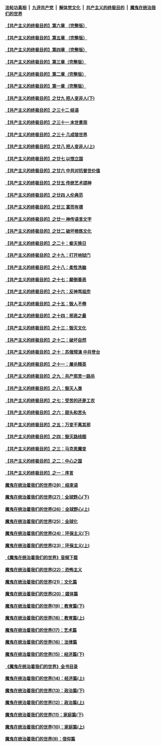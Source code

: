 ####  [法轮功真相](../../../../basic/blob/master/README.md?t=06132102) &nbsp;|&nbsp; [九评共产党](../../../../9ping.md/blob/master/README.md?t=06132102) &nbsp;|&nbsp; [解体党文化](../../../../jtdwh.md/blob/master/README.md?t=06132102)  &nbsp;|&nbsp; [共产主义的终极目的](../../../../gczydzjmd.md/blob/master/README.md?t=06132102) &nbsp;|&nbsp; [魔鬼在统治我们的世界](../../../../mgztzwmdsj.md/blob/master/README.md?t=06132102) 

#### [【共产主义的终极目的】第六章 （完整版）](../pages/nsc422/n11428913.md?t=06132102) 

#### [【共产主义的终极目的】第五章 （完整版）](../pages/nsc422/n11428912.md?t=06132102) 

#### [【共产主义的终极目的】第四章 （完整版）](../pages/nsc422/n11428907.md?t=06132102) 

#### [【共产主义的终极目的】第三章（完整版）](../pages/nsc422/n11428848.md?t=06132102) 

#### [【共产主义的终极目的】第二章（完整版）](../pages/nsc422/n11428831.md?t=06132102) 

#### [【共产主义的终极目的】第一章（完整版）](../pages/nsc422/n11417651.md?t=06132102) 

#### [【共产主义的终极目的】之廿九 把人变非人(下)](../pages/nsc422/n11344140.md?t=06132102) 

#### [【共产主义的终极目的】之三十二 结语](../pages/nsc422/n11360535.md?t=06132102) 

#### [【共产主义的终极目的】之三十一 末世景观](../pages/nsc422/n11351129.md?t=06132102) 

#### [【共产主义的终极目的】之三十 几成狼世界](../pages/nsc422/n11348280.md?t=06132102) 

#### [【共产主义的终极目的】之廿八 把人变非人(上)](../pages/nsc422/n11340492.md?t=06132102) 

#### [【共产主义的终极目的】之廿七 以恨立国](../pages/nsc422/n11336944.md?t=06132102) 

#### [【共产主义的终极目的】之廿六 中共对抗普世价值](../pages/nsc422/n11324785.md?t=06132102) 

#### [【共产主义的终极目的】之廿五 传统艺术颂神](../pages/nsc422/n11296396.md?t=06132102) 

#### [【共产主义的终极目的】之廿四 人伦典范](../pages/nsc422/n11296397.md?t=06132102) 

#### [【共产主义的终极目的】之廿三 富而有德](../pages/nsc422/n11283598.md?t=06132102) 

#### [【共产主义的终极目的】之廿一 神传语言文字](../pages/nsc422/n11263265.md?t=06132102) 

#### [【共产主义的终极目的】之廿二 破坏修炼文化](../pages/nsc422/n11245728.md?t=06132102) 

#### [【共产主义的终极目的】之二十：偷天换日](../pages/nsc422/n11238846.md?t=06132102) 

#### [【共产主义的终极目的】之十九：打开地狱门](../pages/nsc422/n11206376.md?t=06132102) 

#### [【共产主义的终极目的】之十八：柔性洗脑](../pages/nsc422/n11199994.md?t=06132102) 

#### [【共产主义的终极目的】之十七：颠倒善恶](../pages/nsc422/n11179782.md?t=06132102) 

#### [【共产主义的终极目的】之十六：反神骂祖宗](../pages/nsc422/n11166798.md?t=06132102) 

#### [【共产主义的终极目的】之十五：毁人不倦](../pages/nsc422/n11166792.md?t=06132102) 

#### [【共产主义的终极目的】之十四：邪恶之最](../pages/nsc422/n11150249.md?t=06132102) 

#### [【共产主义的终极目的】之十三：毁灭文化](../pages/nsc422/n11135227.md?t=06132102) 

#### [【共产主义的终极目的】之十二：破坏自然](../pages/nsc422/n11135214.md?t=06132102) 

#### [【共产主义的终极目的】之十：苏俄预演 中共登台](../pages/nsc422/n11118424.md?t=06132102) 

#### [【共产主义的终极目的】之十一：屠杀精英](../pages/nsc422/n11118442.md?t=06132102) 

#### [【共产主义的终极目的】之九：共产邪灵一路杀](../pages/nsc422/n11114139.md?t=06132102) 

#### [【共产主义的终极目的】之八：毁灭人类](../pages/nsc422/n11108503.md?t=06132102) 

#### [【共产主义的终极目的】之七：受苦的还是工农](../pages/nsc422/n11101809.md?t=06132102) 

#### [【共产主义的终极目的】之六：甜头和苦头](../pages/nsc422/n11096971.md?t=06132102) 

#### [【共产主义的终极目的】之五：万变不离其邪](../pages/nsc422/n11091285.md?t=06132102) 

#### [【共产主义的终极目的】之四：毁灭路线图](../pages/nsc422/n11086284.md?t=06132102) 

#### [【共产主义的终极目的】之三：马克思魔变](../pages/nsc422/n11061941.md?t=06132102) 

#### [【共产主义的终极目的】之二：中心之国](../pages/nsc422/n11047728.md?t=06132102) 

#### [【共产主义的终极目的】之一：序言](../pages/nsc422/n11086077.md?t=06132102) 

#### [魔鬼在统治着我们的世界(28)：结束语](../pages/nsc422/n10936246.md?t=06132102) 

#### [魔鬼在统治着我们的世界(27)：全球野心(下)](../pages/nsc422/n10928319.md?t=06132102) 

#### [魔鬼在统治着我们的世界(26)：全球野心(上)](../pages/nsc422/n10900318.md?t=06132102) 

#### [魔鬼在统治着我们的世界(25)：全球化](../pages/nsc422/n10788205.md?t=06132102) 

#### [魔鬼在统治着我们的世界(24)：环保主义(下)](../pages/nsc422/n10695307.md?t=06132102) 

#### [魔鬼在统治着我们的世界(23)：环保主义(上)](../pages/nsc422/n10688613.md?t=06132102) 

#### [《魔鬼在统治着我们的世界》音频下载](../pages/nsc422/n10635553.md?t=06132102) 

#### [魔鬼在统治着我们的世界(22)：恐怖主义](../pages/nsc422/n10614727.md?t=06132102) 

#### [魔鬼在统治着我们的世界(21)：文化篇](../pages/nsc422/n10597706.md?t=06132102) 

#### [魔鬼在统治着我们的世界(20)：媒体篇](../pages/nsc422/n10586579.md?t=06132102) 

#### [魔鬼在统治着我们的世界(19)：教育篇(下)](../pages/nsc422/n10564808.md?t=06132102) 

#### [魔鬼在统治着我们的世界(18)：教育篇(上)](../pages/nsc422/n10526970.md?t=06132102) 

#### [魔鬼在统治着我们的世界(17)：艺术篇](../pages/nsc422/n10499093.md?t=06132102) 

#### [魔鬼在统治着我们的世界(16)：法律篇](../pages/nsc422/n10485969.md?t=06132102) 

#### [魔鬼在统治着我们的世界(15)：经济篇(下)](../pages/nsc422/n10469975.md?t=06132102) 

#### [《魔鬼在统治着我们的世界》全书目录](../pages/nsc422/n10464261.md?t=06132102) 

#### [魔鬼在统治着我们的世界(14)：经济篇(上)](../pages/nsc422/n10457370.md?t=06132102) 

#### [魔鬼在统治着我们的世界(13)：政治篇(下)](../pages/nsc422/n10448270.md?t=06132102) 

#### [魔鬼在统治着我们的世界(12)：政治篇(上)](../pages/nsc422/n10444576.md?t=06132102) 

#### [魔鬼在统治着我们的世界(11)：家庭篇(下)](../pages/nsc422/n10440961.md?t=06132102) 

#### [魔鬼在统治着我们的世界(10)：家庭篇(上)](../pages/nsc422/n10435448.md?t=06132102) 

#### [魔鬼在统治着我们的世界(9)：信仰篇](../pages/nsc422/n10432159.md?t=06132102) 

